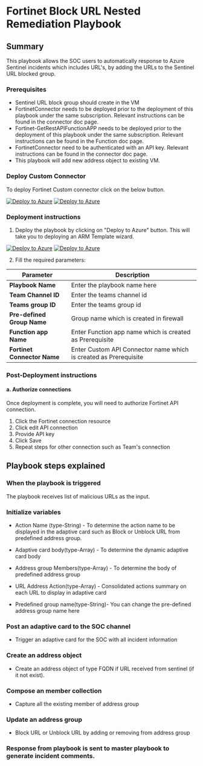# Fortinet Block URL Nested Remediation Playbook

 ## Summary
This playbook allows the SOC users to automatically response to Azure Sentinel incidents which includes URL's, by adding the URLs to the Sentinel URL blocked group.


### Prerequisites 
- Sentinel URL block group should create in the VM
- FortinetConnector needs to be deployed prior to the deployment of this playbook under the same subscription. Relevant instructions can be found in the connector doc page.
- Fortinet-GetRestAPIFunctionAPP needs to be deployed prior to the deployment of this playbook under the same subscription. Relevant instructions can be found in the Function doc page.
- FortinetConnector need to be authenticated with an API key. Relevant instructions can be found in the connector doc page.
- This playbook will add new address object to existing VM. 

### Deploy Custom Connector

To deploy Fortinet Custom connector click on the below button.

[![Deploy to Azure](https://aka.ms/deploytoazurebutton)](https://portal.azure.com/#create/Microsoft.Template/uri/https%3A%2F%2Fraw.githubusercontent.com%2FAzure%2FAzure-Sentinel%2Fmaster%2FPlaybooks%2FFortinet-FortiGate%2FCustomConnector%2Fazuredeploy.json) [![Deploy to Azure](https://aka.ms/deploytoazuregovbutton)](https://portal.azure.com/#create/Microsoft.Template/uri/https%3A%2F%2Fraw.githubusercontent.com%2FAzure%2FAzure-Sentinel%2Fmaster%2FPlaybooks%2FFortinet-FortiGate%2FCustomConnector%2Fazuredeploy.json) 



### Deployment instructions 
1. Deploy the playbook by clicking on "Deploy to Azure" button. This will take you to deploying an ARM Template wizard.

[![Deploy to Azure](https://aka.ms/deploytoazurebutton)](https://portal.azure.com/#create/Microsoft.Template/uri/https%3A%2F%2Fraw.githubusercontent.com%2FAzure%2FAzure-Sentinel%2Ftree%2Fmaster%2FMasterPlaybooks%2FRemediation-URL%2FFortinet-FortiGate-Remediation-URL%2Fazuredeploy.json) [![Deploy to Azure](https://aka.ms/deploytoazuregovbutton)](https://portal.azure.com/#create/Microsoft.Template/uri/https%3A%2F%2Fraw.githubusercontent.com%2FAzure%2FAzure-Sentinel%2Ftree%2Fmaster%2FMasterPlaybooks%2FRemediation-URL%2FFortinet-FortiGate-Remediation-URL%2Fazuredeploy.json)


2. Fill the required parameters:

|Parameter|Description|
|-------------|--------------|
|**Playbook Name**| Enter the playbook name here |
|**Team Channel ID**| Enter the teams channel id |
|**Teams group ID**| Enter the teams group id |
|**Pre-defined Group Name**| Group name which is created in firewall |
|**Function app Name**| Enter Function app name which is created as Prerequisite |
|**Fortinet Connector Name**| Enter Custom API Connector name which is created as Prerequisite |

### Post-Deployment instructions
#### a. Authorize connections
Once deployment is complete, you will need to authorize Fortinet API connection.
1.	Click the Fortinet connection resource
2.	Click edit API connection
3.	Provide API key
4.	Click Save
5.  Repeat steps for other connection such as Team's connection


## Playbook steps explained

### When the playbook is triggered

The playbook receives list of malicious URLs as the input.

### Initialize variables 

-  Action Name (type-String) - To determine the action name to be displayed in the adaptive card such as Block or Unblock URL from predefined address group.

-  Adaptive card body(type-Array) - To determine the dynamic adaptive card body 
   
-  Address group Members(type-Array) - To determine the body of predefined address group
   
-  URL Address Action(type-Array) - Consolidated actions summary on each URL to display in adaptive card

-  Predefined group name(type-String)- You can change the pre-defined address group name here

### Post an adaptive card to the SOC channel
- Trigger an adaptive card for the SOC with all incident information

### Create an address object      
- Create an address object of type FQDN if URL received from sentinel (if it not exist).

### Compose an member collection

- Capture all the existing member of address group

### Update an address group 

- Block URL or Unblock URL by adding or removing from address group

### Response from playbook is sent to master playbook to generate incident comments.
